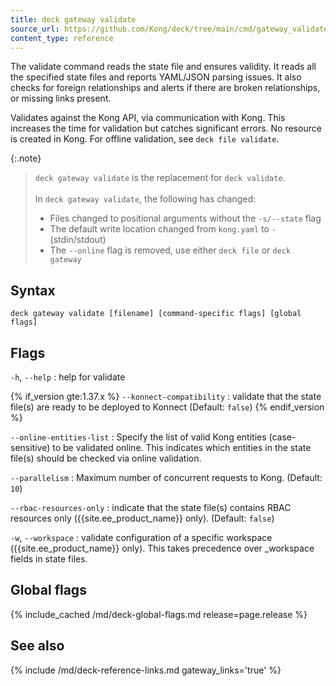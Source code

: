 ```yaml
---
title: deck gateway validate
source_url: https://github.com/Kong/deck/tree/main/cmd/gateway_validate.go
content_type: reference
---
```


The validate command reads the state file and ensures validity.
It reads all the specified state files and reports YAML/JSON
parsing issues. It also checks for foreign relationships
and alerts if there are broken relationships, or missing links present.

Validates against the Kong API, via communication with Kong. This increases the
time for validation but catches significant errors. No resource is created in Kong.
For offline validation, see `deck file validate`.

{:.note}
> `deck gateway validate` is the replacement for `deck validate`. 
> <br><br> In `deck gateway validate`, the following has changed:
> * Files changed to positional arguments without the `-s/--state` flag
> * The default write location changed from `kong.yaml` to `-` (stdin/stdout)
> * The `--online` flag is removed, use either `deck file` or `deck gateway`

## Syntax

```
deck gateway validate [filename] [command-specific flags] [global flags]
```

## Flags

`-h`, `--help`
:  help for validate 

{% if_version gte:1.37.x %}
`--konnect-compatibility`
:  validate that the state file(s) are ready to be deployed to Konnect (Default: `false`)
{% endif_version %}

`--online-entities-list`
: Specify the list of valid Kong entities (case-sensitive) to be validated online.
This indicates which entities in the state file(s) should be checked via online validation.

`--parallelism`
:  Maximum number of concurrent requests to Kong. (Default: `10`)

`--rbac-resources-only`
:  indicate that the state file(s) contains RBAC resources only ({{site.ee_product_name}} only). (Default: `false`)

`-w`, `--workspace`
:  validate configuration of a specific workspace ({{site.ee_product_name}} only).
This takes precedence over _workspace fields in state files.


## Global flags

{% include_cached /md/deck-global-flags.md release=page.release %}

## See also

{% include /md/deck-reference-links.md gateway_links='true' %}

